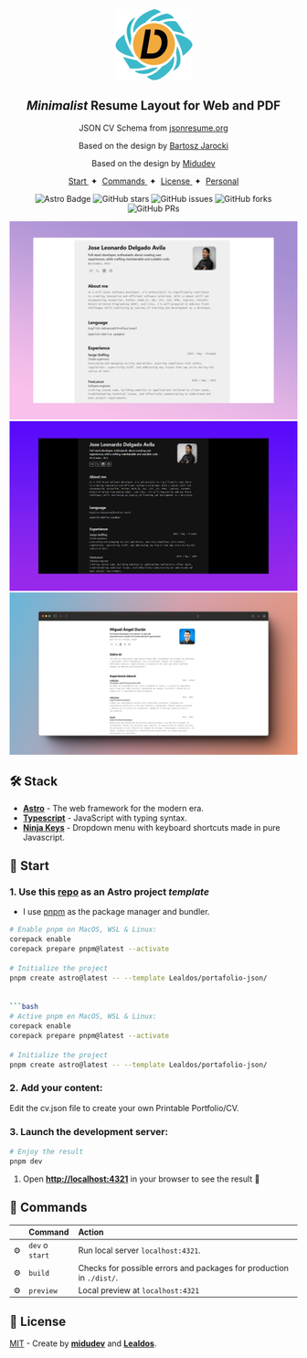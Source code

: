 <div align="center">
<img src="./public/logo.png"></img>
<h2>
    <em>Minimalist</em> Resume Layout for Web and PDF
</h2>
<p>
JSON CV Schema from <a href="https://jsonresume.org/schema/">jsonresume.org</a>
</p>

<p>
Based on the design by <a href="https://github.com/BartoszJarocki/cv">Bartosz Jarocki</a>

</p>
<p>
Based on the design by <a href="https://github.com/midudev/minimalist-portfolio-json">Midudev</a>

</p>
</div>

<div align="center">
    <a href="#🚀-start">
        Start
    </a>
    <span>&nbsp;✦&nbsp;</span>
    <a href="#🧞-commands">
        Commands
    </a>
    <span>&nbsp;✦&nbsp;</span>
    <a href="#🔑-license">
        License
    </a>
    <span>&nbsp;✦&nbsp;</span>
    <a href="https://midu.dev">
        Personal
    </a>
   
</div>

<p></p>

<div align="center">

![Astro Badge](https://img.shields.io/badge/Astro-BC52EE?logo=astro&logoColor=fff&style=flat)
![GitHub stars](https://img.shields.io/github/stars/midudev/minimalist-portfolio-json)
![GitHub issues](https://img.shields.io/github/issues/midudev/minimalist-portfolio-json)
![GitHub forks](https://img.shields.io/github/forks/midudev/minimalist-portfolio-json)
![GitHub PRs](https://img.shields.io/github/issues-pr/midudev/minimalist-portfolio-json)

</div>

<img src="blankResumenjson.png"></img>
<img src="resumenJson.png"></img>
<img src="portada.png"></img>

## 🛠️ Stack

-   [**Astro**](https://astro.build/) - The web framework for the modern era.
-   [**Typescript**](https://www.typescriptlang.org/) - JavaScript with typing syntax.
-   [**Ninja Keys**](https://github.com/ssleptsov/ninja-keys) - Dropdown menu with keyboard shortcuts made in pure Javascript.

## 🚀 Start

### 1. Use this [repo](https://github.com/Lealdos/portafolio-json/) as an Astro project _template_

-   I use [pnpm](https://pnpm.io/installation) as the package manager and bundler.

````bash
# Enable pnpm on MacOS, WSL & Linux:
corepack enable
corepack prepare pnpm@latest --activate

# Initialize the project
pnpm create astro@latest -- --template Lealdos/portafolio-json/


```bash
# Active pnpm en MacOS, WSL & Linux:
corepack enable
corepack prepare pnpm@latest --activate

# Initialize the project
pnpm create astro@latest -- --template Lealdos/portafolio-json/
````

### 2. Add your content:

Edit the cv.json file to create your own Printable Portfolio/CV.

### 3. Launch the development server:

```bash
# Enjoy the result
pnpm dev
```

1. Open [**http://localhost:4321**](http://localhost:4321) in your browser to see the result 🚀

## 🧞 Commands

|     | Command         | Action                                                               |
| :-- | :-------------- | :------------------------------------------------------------------- |
| ⚙️  | `dev` o `start` | Run local server `localhost:4321`.                                   |
| ⚙️  | `build`         | Checks for possible errors and packages for production in `./dist/`. |
| ⚙️  | `preview`       | Local preview at `localhost:4321`                                    |

## 🔑 License

[MIT](LICENSE.txt) - Create by [**midudev**](https://midu.dev) and [**Lealdos**](<[https://](https://github.com/Lealdos)>).
